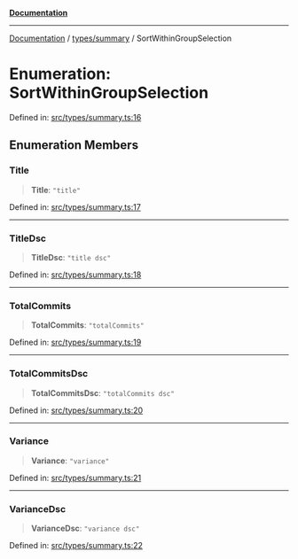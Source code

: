 [**Documentation**](../../../README.md)

***

[Documentation](../../../README.md) / [types/summary](../README.md) / SortWithinGroupSelection

# Enumeration: SortWithinGroupSelection

Defined in: [src/types/summary.ts:16](https://github.com/joeng03/RepoSense/blob/3f722058ea4a4c6de9dfb6b764fc6baf0e159e62/frontend/src/types/summary.ts#L16)

## Enumeration Members

### Title

> **Title**: `"title"`

Defined in: [src/types/summary.ts:17](https://github.com/joeng03/RepoSense/blob/3f722058ea4a4c6de9dfb6b764fc6baf0e159e62/frontend/src/types/summary.ts#L17)

***

### TitleDsc

> **TitleDsc**: `"title dsc"`

Defined in: [src/types/summary.ts:18](https://github.com/joeng03/RepoSense/blob/3f722058ea4a4c6de9dfb6b764fc6baf0e159e62/frontend/src/types/summary.ts#L18)

***

### TotalCommits

> **TotalCommits**: `"totalCommits"`

Defined in: [src/types/summary.ts:19](https://github.com/joeng03/RepoSense/blob/3f722058ea4a4c6de9dfb6b764fc6baf0e159e62/frontend/src/types/summary.ts#L19)

***

### TotalCommitsDsc

> **TotalCommitsDsc**: `"totalCommits dsc"`

Defined in: [src/types/summary.ts:20](https://github.com/joeng03/RepoSense/blob/3f722058ea4a4c6de9dfb6b764fc6baf0e159e62/frontend/src/types/summary.ts#L20)

***

### Variance

> **Variance**: `"variance"`

Defined in: [src/types/summary.ts:21](https://github.com/joeng03/RepoSense/blob/3f722058ea4a4c6de9dfb6b764fc6baf0e159e62/frontend/src/types/summary.ts#L21)

***

### VarianceDsc

> **VarianceDsc**: `"variance dsc"`

Defined in: [src/types/summary.ts:22](https://github.com/joeng03/RepoSense/blob/3f722058ea4a4c6de9dfb6b764fc6baf0e159e62/frontend/src/types/summary.ts#L22)
